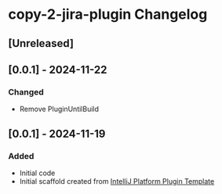 <!-- Keep a Changelog guide -> https://keepachangelog.com -->

# copy-2-jira-plugin Changelog

## [Unreleased]

## [0.0.1] - 2024-11-22
### Changed
- Remove PluginUntilBuild

## [0.0.1] - 2024-11-19
### Added
- Initial code
- Initial scaffold created from [IntelliJ Platform Plugin Template](https://github.com/JetBrains/intellij-platform-plugin-template)
